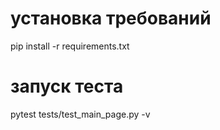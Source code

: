 # установка требований
pip install -r requirements.txt
# запуск теста
pytest tests/test_main_page.py -v
